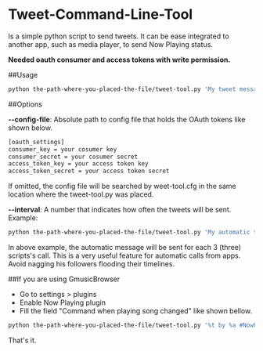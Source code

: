 Tweet-Command-Line-Tool
=======================
Is a simple python script to send tweets. It can be ease integrated to another app, such as media player, to send Now Playing status.

**Needed oauth consumer and access tokens with write permission.**

##Usage
```bash
python the-path-where-you-placed-the-file/tweet-tool.py 'My tweet message'
```

##Options

**--config-file**: Absolute path to config file that holds the OAuth tokens like shown below.

```bash
[oauth_settings]
consumer_key = your cosumer key
consumer_secret = your cosumer secret
access_token_key = your access token key
access_token_secret = your access token secret
```
        
If omitted, the config file will be searched by weet-tool.cfg in the same location where the tweet-tool.py was placed.

**--interval**: A number that indicates how often the tweets will be sent.
        Example:
```bash
python the-path-where-you-placed-the-file/tweet-tool.py 'My automatic tweet message' --interval=3
```
In above example, the automatic message will be sent for each 3 (three) scripts's call.
This is a very useful feature for automatic calls from apps. Avoid nagging his followers flooding their timelines.


##If you are using GmusicBrowser

- Go to settings > plugins
- Enable Now Playing plugin
- Fill the field "Command when playing song changed" like shown bellow.

```bash
python the-path-where-you-placed-the-file/tweet-tool.py '%t by %a #NowPlaying' --interval=3
```

That's it.
